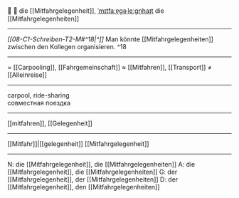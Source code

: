 🚗 🔴 die [[Mitfahrgelegenheit]], [ˈmɪtfaːɐ̯ɡəˌleːɡn̩haɪ̯t](https://youglish.com/pronounce/Mitfahrgelegenheit/german)
die [[Mitfahrgelegenheiten]]

---
*[[08-C1-Schreiben-T2-M#^18|^]]* Man könnte [[Mitfahrgelegenheiten]] zwischen den Kollegen organisieren. ^18


---
= [[Carpooling]], [[Fahrgemeinschaft]]
≈ [[Mitfahren]], [[Transport]]
≠ [[Alleinreise]]

---
carpool, ride-sharing  
совместная поездка

---
[[mitfahren]], [[Gelegenheit]]

---
[[Mitfahr]]|[[gelegenheit]]
[[Mitfahrgelegenheit]]


---
N: die [[Mitfahrgelegenheit]], die [[Mitfahrgelegenheiten]]
A: die [[Mitfahrgelegenheit]], die [[Mitfahrgelegenheiten]]
G: der [[Mitfahrgelegenheit]], der [[Mitfahrgelegenheiten]]
D: der [[Mitfahrgelegenheit]], den [[Mitfahrgelegenheiten]]
